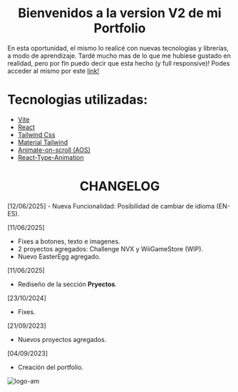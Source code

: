 <h1 align="center"> Bienvenidos a la version V2 de mi Portfolio </h1>

En esta oportunidad, el mismo lo realicé con nuevas tecnologías y librerías, a modo de aprendizaje.
Tardé mucho mas de lo que me hubiese gustado en realidad, pero por fín puedo decir que esta hecho (y full responsive)!
Podes acceder al mismo por este [link!](https://aguzkind.github.io/)

# Tecnologias utilizadas:
- [Vite](https://vitejs.dev/)
- [React](https://react.dev/)
- [Tailwind Css](https://tailwindcss.com/)
- [Material Tailwind](https://www.material-tailwind.com/)
- [Animate-on-scroll (AOS)](https://michalsnik.github.io/aos/)
- [React-Type-Animation](https://www.npmjs.com/package/react-type-animation)


<h1 align="center"> CHANGELOG </h1>
[12/06/2025]
- Nueva Funcionalidad: Posibilidad de cambiar de idioma (EN-ES).

[11/06/2025]
- Fixes a botones, texto e imagenes.
- 2 proyectos agregados: Challenge NVX y WiiGameStore (WIP).
- Nuevo EasterEgg agregado.

[11/06/2025]
- Rediseño de la sección **Pryectos**.

[23/10/2024]
- Fixes.

[21/09/2023]
- Nuevos proyectos agregados.

[04/09/2023]
- Creación del portfolio.


![logo-am](https://github.com/AguzKind/aguzkind.github.io/assets/105683402/f6e227dd-dc65-452c-8cec-936962e43f96)
